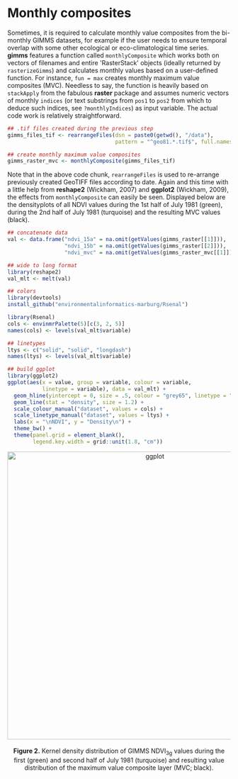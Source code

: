 
# Monthly composites

Sometimes, it is required to calculate monthly value composites from the bi-monthly GIMMS datasets, for example if the user needs to ensure temporal overlap with some other ecological or eco-climatological time series. **gimms** features a function called `monthlyComposite` which works both on vectors of filenames and entire 'RasterStack' objects (ideally returned by `rasterizeGimms`) and calculates monthly values based on a user-defined function. For instance, `fun = max` creates monthly maximum value composites (MVC). Needless to say, the function is heavily based on `stackApply` from the fabulous **raster** package and assumes numeric vectors of monthly `indices` (or text substrings from `pos1` to `pos2` from which to deduce such indices, see `?monthlyIndices`) as input variable. The actual code work is relatively straightforward.


```r
## .tif files created during the previous step
gimms_files_tif <- rearrangeFiles(dsn = paste0(getwd(), "/data"), 
                                  pattern = "^geo81.*.tif$", full.names = TRUE)

## create monthly maximum value composites
gimms_raster_mvc <- monthlyComposite(gimms_files_tif)
```

Note that in the above code chunk, `rearrangeFiles` is used to re-arrange previously created GeoTIFF files according to date. Again and this time with a little help from **reshape2** (Wickham, 2007) and **ggplot2** (Wickham, 2009), the effects from `monthlyComposite` can easily be seen. Displayed below are the densityplots of all NDVI values during the 1st half of July 1981 (green), during the 2nd half of July 1981 (turquoise) and the resulting MVC values (black).


```r
## concatenate data
val <- data.frame("ndvi_15a" = na.omit(getValues(gimms_raster[[1]])), 
                  "ndvi_15b" = na.omit(getValues(gimms_raster[[2]])), 
                  "ndvi_mvc" = na.omit(getValues(gimms_raster_mvc[[1]])))

## wide to long format
library(reshape2)
val_mlt <- melt(val)

## colors
library(devtools)
install_github("environmentalinformatics-marburg/Rsenal")

library(Rsenal)
cols <- envinmrPalette(5)[c(3, 2, 5)]
names(cols) <- levels(val_mlt$variable)

## linetypes
ltys <- c("solid", "solid", "longdash")
names(ltys) <- levels(val_mlt$variable)

## build ggplot
library(ggplot2)
ggplot(aes(x = value, group = variable, colour = variable, 
           linetype = variable), data = val_mlt) + 
  geom_hline(yintercept = 0, size = .5, colour = "grey65", linetype = "dashed") +
  geom_line(stat = "density", size = 1.2) + 
  scale_colour_manual("dataset", values = cols) + 
  scale_linetype_manual("dataset", values = ltys) + 
  labs(x = "\nNDVI", y = "Density\n") + 
  theme_bw() + 
  theme(panel.grid = element_blank(), 
        legend.key.width = grid::unit(1.8, "cm"))
```



<center>
  <img src="http://i.imgur.com/wFF8Oqv.png" alt="ggplot" style="width: 650px;"/>
  <br><br><b>Figure 2.</b> Kernel density distribution of GIMMS NDVI<sub>3g</sub> values during the first (green) and second half of July 1981 (turquoise) and resulting value distribution of the maximum value composite layer (MVC; black). 
</center> 


